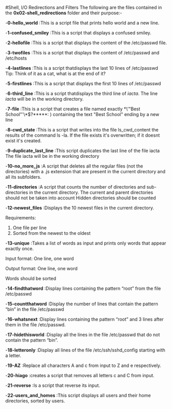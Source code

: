 #Shell, I/O Redirections and Filters
The following are the files contained in the **0x02-shell_redirections** folder and their purpose:-

-**0-hello_world**
:This is a script file that prints hello world and a new line.

-**1-confused_smiley**
:This is a script that displays a confused smiley.

-**2-hellofile**
:This is a script that displays the content of the /etc/passwd file.

-**3-twofiles**
:This is a script that displays the content of /etc/passwd and /etc/hosts 

-**4-lastlines**
:This is a script thatdisplays the last 10 lines of /etc/passwd 
Tip: Think of it as a cat, what is at the end of it?

-**5-firstlines**
:This is a script that displays the first 10 lines of /etc/passwd 

-**6-third_line**
:This is a script thatdisplays the third line of *iacta*. The line *iacta* will be in the working directory.

-**7-file**
:This is a script that creates a file named exactly \*\\'"Best School"\'\\*$\?\*\*\*\*\*: ) containing the text "Best School" ending by a new line

-**8-cwd_state**
:This is a script that writes into the file ls_cwd_content the results of the command ls -la. If the file exists it's overwritten; if it doesnt exist it's created.

-**9-duplicate_last_line**
:This script duplicates the last line of the file iacta
The file iacta will be in the working directory
  

-**10-no_more_js**
:A script that deletes all the regular files (not the directories) with a .js extension that are present in the current directory and all its subfolders.
  

-**11-directories**
:A script that counts the number of directories and sub-directories in the current directory.
The current and parent directories should not be taken into account
Hidden directories should be counted


-**12-newest_files**
:Displays the 10 newest files in the current directory.

Requirements:
1. One file per line
2. Sorted from the newest to the oldest
  

-**13-unique**
:Takes a list of words as input and prints only words that appear exactly once.

Input format: One line, one word

Output format: One line, one word

Words should be sorted
  

-**14-findthatword**
:Display lines containing the pattern “root” from the file /etc/passwd
  

-**15-countthatword**
:Display the number of lines that contain the pattern “bin” in the file /etc/passwd
  

-**16-whatsnext**
:Display lines containing the pattern “root” and 3 lines after them in the file /etc/passwd.


-**17-hidethisworld**
:Display all the lines in the file /etc/passwd that do not contain the pattern “bin”.
  

-**18-letteronly**
:Display all lines of the file /etc/ssh/sshd_config starting with a letter.
  

-**19-AZ**
:Replace all characters A and c from input to Z and e respectively.
  

-**20-hiago**
:creates a script that removes all letters c and C from input.
  

-**21-reverse**
:Is a script that reverse its input.


-**22-users_and_homes**
:This script displays all users and their home directories, sorted by users.

